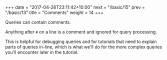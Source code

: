 +++
date = "2017-04-26T23:11:42+10:00"
next = "/basic/15"
prev = "/basic/13"
title = "Comments"
weight = 14
+++


Queries can contain comments.

Anything after `#` on a line is a comment and ignored for query
processing.

This is helpful for debugging queries and for tutorials that need to explain parts of
queries in-line, which is what we'll do for the more complex queries
you'll encounter later in the tutorial.

